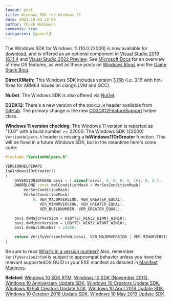 ```yaml
---
layout: post
title: Windows SDK for Windows 11
date: 2021-10-04 22:08
author: Chuck Walbourn
comments: true
categories: [generl]
---
```


The Windows SDK for Windows 11 (10.0.22000) is now available for [download](https://aka.ms/windowssdk), and is offered as an optional component in [Visual Studio 2019 16.11.4](https://docs.microsoft.com/en-us/visualstudio/releases/2019/release-notes) and [Visual Studio 2022 Preview](https://visualstudio.microsoft.com/vs/preview/). See [Microsoft Docs](https://docs.microsoft.com/en-us/windows/apps/whats-new/windows-11-build-22000) for an overview of new OS features, as well as these posts on [Windows Blogs](https://blogs.windows.com/windowsdeveloper/2021/10/04/developing-for-windows-11/) and the [Game Stack Blog](https://developer.microsoft.com/en-us/games/blog/game-developers-everywhere-welcome-to-windows-11/).
<!--more-->

**DirectXMath:** This Windows SDK includes version [3.16b](https://walbourn.github.io/directxmath-3.16/) (i.e. 3.16 with hot-fixes for ARM64 issues on clang/LLVM and GCC).

**NuGet**: The Windows SDK is also offered via [NuGet](https://www.nuget.org/profiles/WindowsSDK).

**D3DX12**: There's a new version of the ``D3DX12.H`` header available from [GitHub](https://github.com/microsoft/DirectX-Headers). The primary change is the new [CD3DX12FeatureSupport](https://devblogs.microsoft.com/directx/introducing-a-new-api-for-checking-feature-support-in-direct3d-12/) helper class.

**Windows 11 version checking**: The Windows 11 version is reported as "10.0" with a build number >= 22000. The Windows SDK (22000) ``VersionHelpers.h`` header is missing a **IsWindows11OrGreater** function. This will be fixed in a future Windows SDK, but in the meantime here's some code:

```cpp
#include "VersionHelpers.h"

VERSIONHELPERAPI
IsWindows11OrGreater()
{
    OSVERSIONINFOEXW osvi = { sizeof(osvi), 0, 0, 0, 0, {0}, 0, 0 };
    DWORDLONG const dwlConditionMask = VerSetConditionMask(
        VerSetConditionMask(
        VerSetConditionMask(
            0, VER_MAJORVERSION, VER_GREATER_EQUAL),
               VER_MINORVERSION, VER_GREATER_EQUAL),
               VER_BUILDNUMBER, VER_GREATER_EQUAL);

    osvi.dwMajorVersion = HIBYTE(_WIN32_WINNT_WIN10);
    osvi.dwMinorVersion = LOBYTE(_WIN32_WINNT_WIN10);
    osvi.dwBuildNumber = 22000;

    return VerifyVersionInfoW(&osvi, VER_MAJORVERSION | VER_MINORVERSION | VER_BUILDNUMBER, dwlConditionMask) != FALSE;
}
```

Be sure to read [What's in a version number?](https://walbourn.github.io/whats-in-a-version-number/) Also, remember ``VerifyVersionInfoW`` is subject to appcompat behavior unless you have the relevant supportedOS GUID in your EXE manifest as detailed in [Manifest Madness](https://walbourn.github.io/manifest-madness/).

<b>Related:</b> <a href="https://walbourn.github.io/windows-10-sdk-rtm/">Windows 10 SDK RTM</a>, <a href="https://walbourn.github.io/windows-10-sdk-november-2015/">Windows 10 SDK (November 2015)</a>, <a href="https://walbourn.github.io/windows-10-anniversary-update-sdk/">Windows 10 Anniversary Update SDK</a>, <a href="https://walbourn.github.io/windows-10-creators-update-sdk/">Windows 10 Creators Update SDK</a>, <a href="https://walbourn.github.io/windows-10-fall-creators-update-sdk/">Windows 10 Fall Creators Update SDK</a>, <a href="https://walbourn.github.io/windows-10-april-2018-update-sdk/">Windows 10 April 2018 Update SDK</a>, <a href="https://walbourn.github.io/windows-10-october-2018-update/">Windows 10 October 2018 Update SDK</a>, <a href="https://walbourn.github.io/windows-10-may-2020-update-sdk/">Windows 10 May 2019 Update SDK</a>
